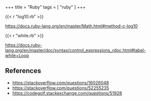 +++
title = "Ruby"
tags = [ "ruby" ]
+++

{{< r "log10.rb" >}}

<https://docs.ruby-lang.org/en/master/Math.html#method-c-log10>

{{< r "while.rb" >}}

<https://docs.ruby-lang.org/en/master/doc/syntax/control_expressions_rdoc.html#label-while+Loop>

## References

- <https://stackoverflow.com/questions/16026048>
- <https://stackoverflow.com/questions/52255235>
- <https://codegolf.stackexchange.com/questions/51928>
